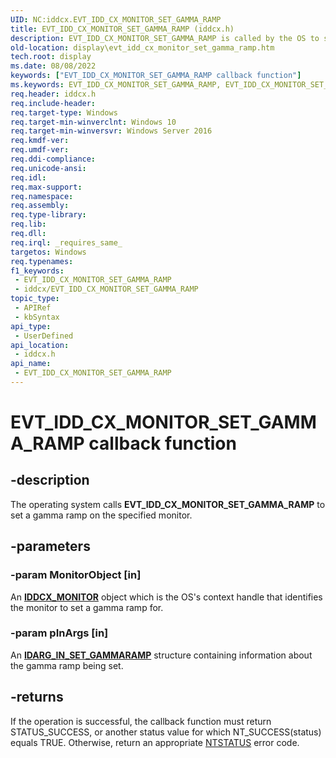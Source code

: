 ```yaml
---
UID: NC:iddcx.EVT_IDD_CX_MONITOR_SET_GAMMA_RAMP
title: EVT_IDD_CX_MONITOR_SET_GAMMA_RAMP (iddcx.h)
description: EVT_IDD_CX_MONITOR_SET_GAMMA_RAMP is called by the OS to set a gamma ramp on the specified monitor.
old-location: display\evt_idd_cx_monitor_set_gamma_ramp.htm
tech.root: display
ms.date: 08/08/2022
keywords: ["EVT_IDD_CX_MONITOR_SET_GAMMA_RAMP callback function"]
ms.keywords: EVT_IDD_CX_MONITOR_SET_GAMMA_RAMP, EVT_IDD_CX_MONITOR_SET_GAMMA_RAMP callback, EvtIddCxMonitorSetGammaRamp, EvtIddCxMonitorSetGammaRamp callback function [Display Devices], PFN_IDD_CX_MONITOR_SET_GAMMA_RAMP, PFN_IDD_CX_MONITOR_SET_GAMMA_RAMP callback function pointer [Display Devices], display.evt_idd_cx_monitor_set_gamma_ramp, iddcx/EvtIddCxMonitorSetGammaRamp
req.header: iddcx.h
req.include-header: 
req.target-type: Windows
req.target-min-winverclnt: Windows 10
req.target-min-winversvr: Windows Server 2016
req.kmdf-ver: 
req.umdf-ver: 
req.ddi-compliance: 
req.unicode-ansi: 
req.idl: 
req.max-support: 
req.namespace: 
req.assembly: 
req.type-library: 
req.lib: 
req.dll: 
req.irql: _requires_same_
targetos: Windows
req.typenames: 
f1_keywords:
 - EVT_IDD_CX_MONITOR_SET_GAMMA_RAMP
 - iddcx/EVT_IDD_CX_MONITOR_SET_GAMMA_RAMP
topic_type:
 - APIRef
 - kbSyntax
api_type:
 - UserDefined
api_location:
 - iddcx.h
api_name:
 - EVT_IDD_CX_MONITOR_SET_GAMMA_RAMP
---
```


# EVT_IDD_CX_MONITOR_SET_GAMMA_RAMP callback function

## -description

The operating system calls **EVT_IDD_CX_MONITOR_SET_GAMMA_RAMP** to set a gamma ramp on the specified monitor.

## -parameters

### -param MonitorObject [in]

An [**IDDCX_MONITOR**](/windows-hardware/drivers/display/iddcx-objects) object which is the OS's context handle that identifies the monitor to set a gamma ramp for.

### -param pInArgs [in]

An [**IDARG_IN_SET_GAMMARAMP**](ns-iddcx-idarg_in_set_gammaramp.md) structure containing information about the gamma ramp being set.

## -returns

If the operation is successful, the callback function must return STATUS_SUCCESS, or another status value for which NT_SUCCESS(status) equals TRUE. Otherwise, return an appropriate [NTSTATUS](/windows-hardware/drivers/kernel/ntstatus-values) error code.
